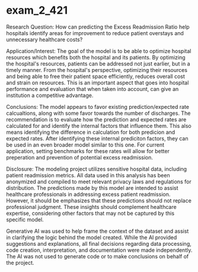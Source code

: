 # exam_2_421

Research Question:
How can predicting the Excess Readmission Ratio help hospitals identify areas for improvement to reduce patient overstays and unnecessary healthcare costs?

Application/Interest:
The goal of the model is to be able to optimize hospital resources which benefits both the hospital and its patients. By optimizing the hospital's resources, patients can be addressed not just earlier, but in a timely manner. From the hospital's perspective, optimizing their resources and being able to free their patient space efficiently, reduces overall cost and strain on resources. This is an important aspect that goes into hospital performance and evaluation that when taken into account, can give an institution a competitive advantage.

Conclusions:
The model appears to favor existing prediction/expected rate calcualtions, along with some favor towards the number of discharges. The recommendation is to evaluate how the prediction and expected rates are calculated for and identify the internal factors that influence them. This also means identifying the difference in calculation for both predicion and expected rates. After identifying these internal prediciton factors, they can be used in an even broader model similar to this one. For current application, setting benchmarks for these rates will allow for better preperation and prevention of potential excess readmission. 

Disclosure:
The modeling project utilizes sensitive hospital data, including patient readmission metrics. All data used in this analysis has been anonymized and compiled to meet relevant privacy laws and regulations for distribution. The predictions made by this model are intended to assist healthcare professionals in addressing excess patient readmission. However, it should be emphasizes that these predictions should not replace professional judgment. These insights should complement healthcare expertise, considering other factors that may not be captured by this specific model.

Generative AI was used to help frame the context of the dataset and assist in clarifying the logic behind the model created. While the AI provided suggestions and explanations, all final decisions regarding data processing, code creation, interpretation, and documentation were made independently. The AI was not used to generate code or to make conclusions on behalf of the project.
